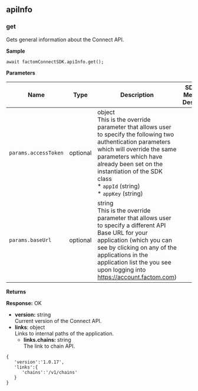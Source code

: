 apiInfo <a name="apiInfo"></a>
-------
### get <a name="getInfo"></a>

Gets general information about the Connect API.

**Sample**
```JS
await factomConnectSDK.apiInfo.get();
```
**Parameters**

| **Name**                 | **Type** | **Description**                                                                                                                                                                                                                                                                                                                               | **SDK Error Message & Description** |
|--------------------------|----------|-----------------------------------------------------------------------------------------------------------------------------------------------------------------------------------------------------------------------------------------------------------------------------------------------------------------------------------------------|-------------------------------------|
| `params.accessToken` | optional | object </br>  This is the override parameter that allows user to specify the following two authentication parameters which will override the same parameters which have already been set on the instantiation of the SDK class </br>  * `appId` (string) </br> * `appKey`  (string)|
| `params.baseUrl` | optional | string </br>  This is the override parameter that allows user to specify a different API Base URL for your application (which you can see by clicking on any of the applications in the application list the you see upon logging into https://account.factom.com)   |

**Returns**

**Response:** OK
-   **version:** string </br> Current version of the Connect API.
-   **links**: object </br> Links to internal paths of the application.
	-   **links.chains:** string </br> The link to chain API.

```JS
{
   'version':'1.0.17',
   'links':{
      'chains':'/v1/chains'
   }
}
```
